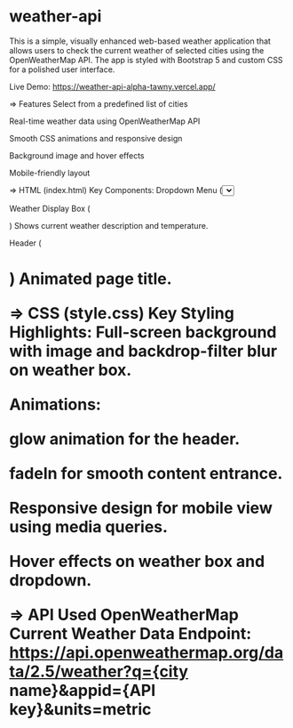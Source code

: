 # weather-api

This is a simple, visually enhanced web-based weather application that allows users to check the current weather of selected cities using the OpenWeatherMap API. The app is styled with Bootstrap 5 and custom CSS for a polished user interface.

 Live Demo: https://weather-api-alpha-tawny.vercel.app/


=> Features
Select from a predefined list of cities

Real-time weather data using OpenWeatherMap API

Smooth CSS animations and responsive design

Background image and hover effects

Mobile-friendly layout

=> HTML (index.html)
Key Components:
Dropdown Menu (<select id="cities">)
A list of cities populated dynamically via JavaScript.

Weather Display Box (<div id="weather">)
Shows current weather description and temperature.

Header (<h1 id="header">)
Animated page title.

=>  CSS (style.css)
Key Styling Highlights:
Full-screen background with image and backdrop-filter blur on weather box.

Animations:

glow animation for the header.

fadeIn for smooth content entrance.

Responsive design for mobile view using media queries.

Hover effects on weather box and dropdown.

=> API Used
OpenWeatherMap Current Weather Data
 Endpoint:
https://api.openweathermap.org/data/2.5/weather?q={city name}&appid={API key}&units=metric

